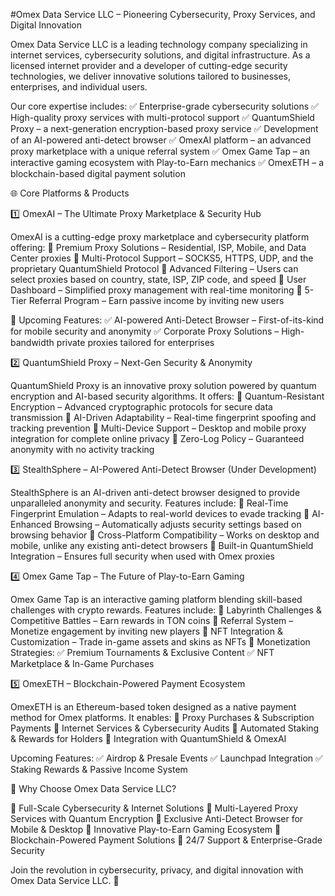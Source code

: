 #Omex Data Service LLC – Pioneering Cybersecurity, Proxy Services, and Digital Innovation

Omex Data Service LLC is a leading technology company specializing in internet services, cybersecurity solutions, and digital infrastructure. As a licensed internet provider and a developer of cutting-edge security technologies, we deliver innovative solutions tailored to businesses, enterprises, and individual users.

Our core expertise includes:
✅ Enterprise-grade cybersecurity solutions
✅ High-quality proxy services with multi-protocol support
✅ QuantumShield Proxy – a next-generation encryption-based proxy service
✅ Development of an AI-powered anti-detect browser
✅ OmexAI platform – an advanced proxy marketplace with a unique referral system
✅ Omex Game Tap – an interactive gaming ecosystem with Play-to-Earn mechanics
✅ OmexETH – a blockchain-based digital payment solution

🌐 Core Platforms & Products

1️⃣ OmexAI – The Ultimate Proxy Marketplace & Security Hub

OmexAI is a cutting-edge proxy marketplace and cybersecurity platform offering:
🔹 Premium Proxy Solutions – Residential, ISP, Mobile, and Data Center proxies
🔹 Multi-Protocol Support – SOCKS5, HTTPS, UDP, and the proprietary QuantumShield Protocol
🔹 Advanced Filtering – Users can select proxies based on country, state, ISP, ZIP code, and speed
🔹 User Dashboard – Simplified proxy management with real-time monitoring
🔹 5-Tier Referral Program – Earn passive income by inviting new users

🔹 Upcoming Features:
✅ AI-powered Anti-Detect Browser – First-of-its-kind for mobile security and anonymity
✅ Corporate Proxy Solutions – High-bandwidth private proxies tailored for enterprises

2️⃣ QuantumShield Proxy – Next-Gen Security & Anonymity

QuantumShield Proxy is an innovative proxy solution powered by quantum encryption and AI-based security algorithms. It offers:
🔹 Quantum-Resistant Encryption – Advanced cryptographic protocols for secure data transmission
🔹 AI-Driven Adaptability – Real-time fingerprint spoofing and tracking prevention
🔹 Multi-Device Support – Desktop and mobile proxy integration for complete online privacy
🔹 Zero-Log Policy – Guaranteed anonymity with no activity tracking

3️⃣ StealthSphere – AI-Powered Anti-Detect Browser (Under Development)

StealthSphere is an AI-driven anti-detect browser designed to provide unparalleled anonymity and security. Features include:
🔹 Real-Time Fingerprint Emulation – Adapts to real-world devices to evade tracking
🔹 AI-Enhanced Browsing – Automatically adjusts security settings based on browsing behavior
🔹 Cross-Platform Compatibility – Works on desktop and mobile, unlike any existing anti-detect browsers
🔹 Built-in QuantumShield Integration – Ensures full security when used with Omex proxies

4️⃣ Omex Game Tap – The Future of Play-to-Earn Gaming

Omex Game Tap is an interactive gaming platform blending skill-based challenges with crypto rewards. Features include:
🔹 Labyrinth Challenges & Competitive Battles – Earn rewards in TON coins
🔹 Referral System – Monetize engagement by inviting new players
🔹 NFT Integration & Customization – Trade in-game assets and skins as NFTs
🔹 Monetization Strategies:
✅ Premium Tournaments & Exclusive Content
✅ NFT Marketplace & In-Game Purchases

5️⃣ OmexETH – Blockchain-Powered Payment Ecosystem

OmexETH is an Ethereum-based token designed as a native payment method for Omex platforms. It enables:
🔹 Proxy Purchases & Subscription Payments
🔹 Internet Services & Cybersecurity Audits
🔹 Automated Staking & Rewards for Holders
🔹 Integration with QuantumShield & OmexAI

Upcoming Features:
✅ Airdrop & Presale Events
✅ Launchpad Integration
✅ Staking Rewards & Passive Income System

🚀 Why Choose Omex Data Service LLC?

🔹 Full-Scale Cybersecurity & Internet Solutions
🔹 Multi-Layered Proxy Services with Quantum Encryption
🔹 Exclusive Anti-Detect Browser for Mobile & Desktop
🔹 Innovative Play-to-Earn Gaming Ecosystem
🔹 Blockchain-Powered Payment Solutions
🔹 24/7 Support & Enterprise-Grade Security

Join the revolution in cybersecurity, privacy, and digital innovation with Omex Data Service LLC. 🚀
